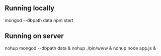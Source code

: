 Running locally
---------------
mongod --dbpath data
npm start


Running on server
-----------------
nohup mongod --dbpath data &
nohup ./bin/www &
nohup node app.js &
